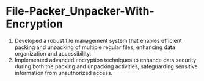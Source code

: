 # File-Packer_Unpacker-With-Encryption

1. Developed a robust file management system that enables efficient packing and unpacking of multiple regular files, enhancing data organization and accessibility. 
2. Implemented advanced encryption techniques to enhance data security during both the packing and unpacking activities, safeguarding sensitive information from unauthorized access.
